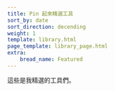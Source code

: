 ```yaml
---
title: Pin 起來精選工具
sort_by: date
sort_direction: decending
weight: 1
template: library.html
page_template: library_page.html
extra: 
    bread_name: Featured
---
```


這些是我精選的工具們。